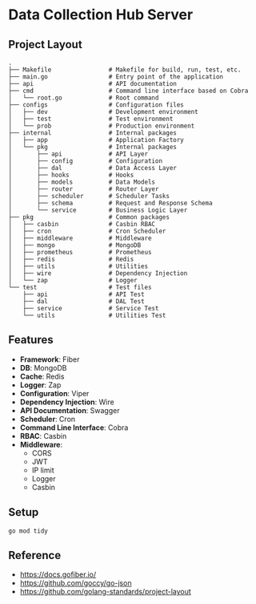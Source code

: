 # Data Collection Hub Server
## Project Layout
```
.
├── Makefile                # Makefile for build, run, test, etc.
├── main.go                 # Entry point of the application
├── api                     # API documentation
├── cmd                     # Command line interface based on Cobra
│   └── root.go             # Root command
├── configs                 # Configuration files
│   ├── dev                 # Development environment
│   ├── test                # Test environment
│   └── prob                # Production environment
├── internal                # Internal packages
│   ├── app                 # Application Factory
│   └── pkg                 # Internal packages
│       ├── api             # API Layer
│       ├── config          # Configuration
│       ├── dal             # Data Access Layer
│       ├── hooks           # Hooks
│       ├── models          # Data Models
│       ├── router          # Router Layer
│       ├── scheduler       # Scheduler Tasks
│       ├── schema          # Request and Response Schema
│       └── service         # Business Logic Layer
├── pkg                     # Common packages
│   ├── casbin              # Casbin RBAC
│   ├── cron                # Cron Scheduler
│   ├── middleware          # Middleware
│   ├── mongo               # MongoDB
│   ├── prometheus          # Prometheus
│   ├── redis               # Redis
│   ├── utils               # Utilities
│   ├── wire                # Dependency Injection
│   └── zap                 # Logger
└── test                    # Test files
    ├── api                 # API Test
    ├── dal                 # DAL Test
    ├── service             # Service Test
    └── utils               # Utilities Test

```

## Features
- **Framework**: Fiber
- **DB**: MongoDB
- **Cache**: Redis
- **Logger**: Zap
- **Configuration**: Viper
- **Dependency Injection**: Wire
- **API Documentation**: Swagger
- **Scheduler**: Cron
- **Command Line Interface**: Cobra
- **RBAC**: Casbin
- **Middleware**:
  - CORS
  - JWT
  - IP limit
  - Logger
  - Casbin

## Setup
```shell
go mod tidy
```

## Reference
- https://docs.gofiber.io/
- https://github.com/goccy/go-json
- https://github.com/golang-standards/project-layout
